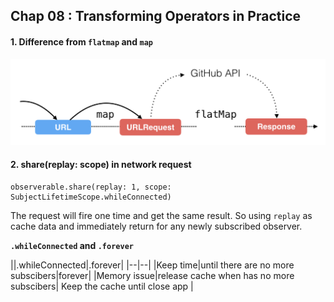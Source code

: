 ## Chap 08 : Transforming Operators in Practice

#### 1. Difference from `flatmap` and `map`

![](./08_flatmap-map.png)

#### 2. share(replay: scope) in network request

```
observerable.share(replay: 1, scope: SubjectLifetimeScope.whileConnected)
```

The request will fire one time and get the same result. So using `replay` as cache data and immediately return for any newly subscribed observer.

**`.whileConnected` and `.forever`**

||.whileConnected|.forever|
|--|--|
|Keep time|until there are no more subscibers|forever|
|Memory issue|release cache when has no more subscibers| Keep the cache until close app |
